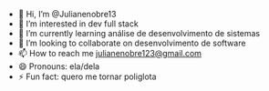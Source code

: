 - 👋 Hi, I’m @Julianenobre13
- 👀 I’m interested in dev full stack
- 🌱 I’m currently learning análise de desenvolvimento de sistemas 
- 💞️ I’m looking to collaborate on desenvolvimento de software 
- 📫 How to reach me julianenobre123@gmail.com 
- 😄 Pronouns: ela/dela
- ⚡ Fun fact: quero me tornar poliglota 

<!---
Julianenobre13/Julianenobre13 is a ✨ special ✨ repository because its `README.md` (this file) appears on your GitHub profile.
You can click the Preview link to take a look at your changes.
--->
